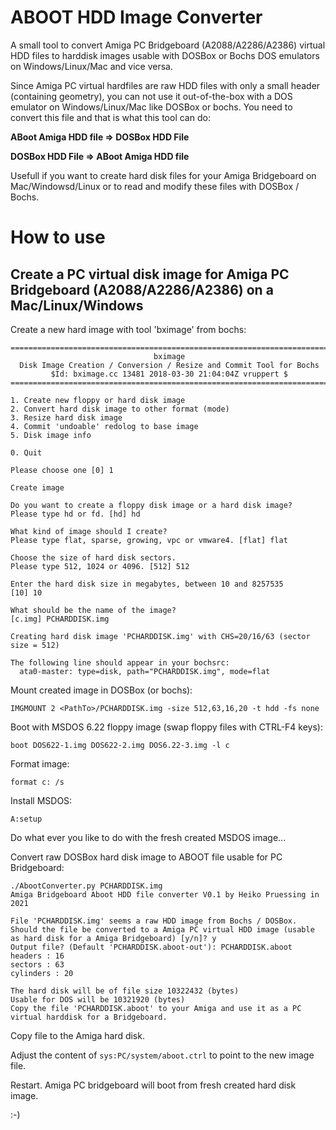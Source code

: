 # ABOOT HDD Image Converter
A small tool to convert Amiga PC Bridgeboard (A2088/A2286/A2386) virtual HDD files to harddisk images usable with DOSBox or Bochs DOS emulators on Windows/Linux/Mac and vice versa.

Since Amiga PC virtual hardfiles are raw HDD files with only a small header (containing geometry), you can not use it out-of-the-box with a DOS emulator on Windows/Linux/Mac like DOSBox or bochs. You need to convert this file and that is what this tool can do:

**ABoot Amiga HDD file => DOSBox HDD File**

**DOSBox HDD File => ABoot Amiga HDD file**

Usefull if you want to create hard disk files for your Amiga Bridgeboard on Mac/Windowsd/Linux or to read and modify these files with DOSBox / Bochs.

# How to use
## Create a PC virtual disk image for Amiga PC Bridgeboard (A2088/A2286/A2386) on a Mac/Linux/Windows

Create a new hard image with tool 'bximage' from bochs:

```
========================================================================
                                bximage
  Disk Image Creation / Conversion / Resize and Commit Tool for Bochs
         $Id: bximage.cc 13481 2018-03-30 21:04:04Z vruppert $
========================================================================

1. Create new floppy or hard disk image
2. Convert hard disk image to other format (mode)
3. Resize hard disk image
4. Commit 'undoable' redolog to base image
5. Disk image info

0. Quit

Please choose one [0] 1

Create image

Do you want to create a floppy disk image or a hard disk image?
Please type hd or fd. [hd] hd

What kind of image should I create?
Please type flat, sparse, growing, vpc or vmware4. [flat] flat

Choose the size of hard disk sectors.
Please type 512, 1024 or 4096. [512] 512

Enter the hard disk size in megabytes, between 10 and 8257535
[10] 10

What should be the name of the image?
[c.img] PCHARDDISK.img

Creating hard disk image 'PCHARDDISK.img' with CHS=20/16/63 (sector size = 512)

The following line should appear in your bochsrc:
  ata0-master: type=disk, path="PCHARDDISK.img", mode=flat
```

Mount created image in DOSBox (or bochs):

```
IMGMOUNT 2 <PathTo>/PCHARDDISK.img -size 512,63,16,20 -t hdd -fs none
```

Boot with MSDOS 6.22 floppy image (swap floppy files with CTRL-F4 keys):

```
boot DOS622-1.img DOS622-2.img DOS6.22-3.img -l c
```

Format image:

```
format c: /s
```

Install MSDOS:

```
A:setup
```

Do what ever you like to do with the fresh created MSDOS image...

Convert raw DOSBox hard disk image to ABOOT file usable for PC Bridgeboard:

```
./AbootConverter.py PCHARDDISK.img 
Amiga Bridgeboard Aboot HDD file converter V0.1 by Heiko Pruessing in 2021

File 'PCHARDDISK.img' seems a raw HDD image from Bochs / DOSBox.
Should the file be converted to a Amiga PC virtual HDD image (usable as hard disk for a Amiga Bridgeboard) [y/n]? y
Output file? (Default 'PCHARDDISK.aboot-out'): PCHARDDISK.aboot
headers : 16
sectors : 63
cylinders : 20

The hard disk will be of file size 10322432 (bytes)
Usable for DOS will be 10321920 (bytes)
Copy the file 'PCHARDDISK.aboot' to your Amiga and use it as a PC virtual harddisk for a Bridgeboard.
```

Copy file to the Amiga hard disk.

Adjust the content of ```sys:PC/system/aboot.ctrl``` to point to the new image file.

Restart. Amiga PC bridgeboard will boot from fresh created hard disk image.

:-) 

